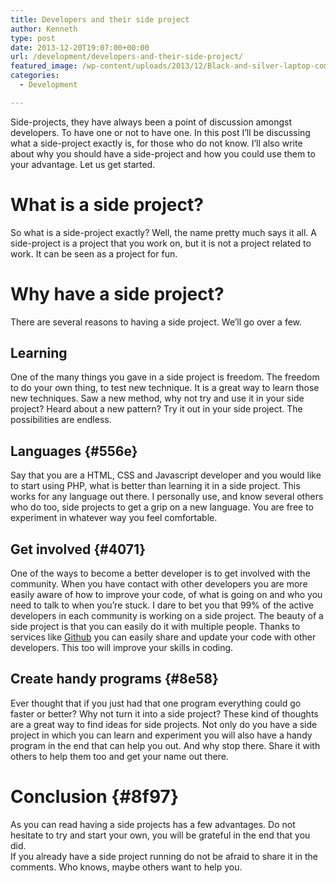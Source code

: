 ```yaml
---
title: Developers and their side project
author: Kenneth
type: post
date: 2013-12-20T19:07:00+00:00
url: /development/developers-and-their-side-project/
featured_image: /wp-content/uploads/2013/12/Black-and-silver-laptop-computer-on-table-scaled.jpg
categories:
  - Development

---
```

Side-projects, they have always been a point of discussion amongst developers. To have one or not to have one. In this post I’ll be discussing what a side-project exactly is, for those who do not know. I’ll also write about why you should have a side-project and how you could use them to your advantage. Let us get started.

# What is a side project?

So what is a side-project exactly? Well, the name pretty much says it all. A side-project is a project that you work on, but it is not a project related to work. It can be seen as a project for fun.

# Why have a side project?

There are several reasons to having a side project. We’ll go over a few.

## Learning 

One of the many things you gave in a side project is freedom. The freedom to do your own thing, to test new technique. It is a great way to learn those new techniques. Saw a new method, why not try and use it in your side project? Heard about a new pattern? Try it out in your side project. The possibilities are endless.

## Languages {#556e}

Say that you are a HTML, CSS and Javascript developer and you would like to start using PHP, what is better than learning it in a side project. This works for any language out there. I personally use, and know several others who do too, side projects to get a grip on a new language. You are free to experiment in whatever way you feel comfortable.

## Get involved {#4071}

One of the ways to become a better developer is to get involved with the community. When you have contact with other developers you are more easily aware of how to improve your code, of what is going on and who you need to talk to when you’re stuck. I dare to bet you that 99% of the active developers in each community is working on a side project. The beauty of a side project is that you can easily do it with multiple people. Thanks to services like&nbsp;<a href="http://www.github.com/" target="_blank" rel="noreferrer noopener">Github</a>&nbsp;you can easily share and update your code with other developers. This too will improve your skills in coding.

## Create handy programs {#8e58}

Ever thought that if you just had that one program everything could go faster or better? Why not turn it into a side project? These kind of thoughts are a great way to find ideas for side projects. Not only do you have a side project in which you can learn and experiment you will also have a handy program in the end that can help you out. And why stop there. Share it with others to help them too and get your name out there.

# Conclusion {#8f97}

As you can read having a side projects has a few advantages. Do not hesitate to try and start your own, you will be grateful in the end that you did.  
If you already have a side project running do not be afraid to share it in the comments. Who knows, maybe others want to help you.